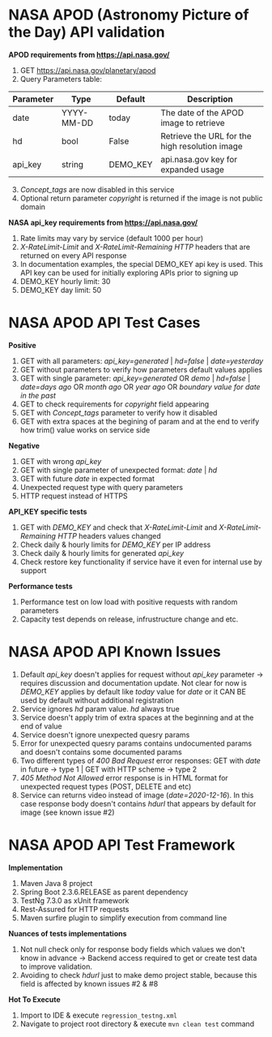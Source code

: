 # NASA APOD (Astronomy Picture of the Day) API validation

**APOD requirements from https://api.nasa.gov/**

1. GET https://api.nasa.gov/planetary/apod
2. Query Parameters table:

Parameter | Type| Default| Description|
----------| ----| -------| -----------|
date | YYYY-MM-DD | today | The date of the APOD image to retrieve |
hd | bool | False | Retrieve the URL for the high resolution image |
api_key | string | DEMO_KEY | api.nasa.gov key for expanded usage |
3. *Concept_tags* are now disabled in this service
4. Optional return parameter *copyright* is returned if the image is not public domain

**NASA api_key requirements from https://api.nasa.gov/**
1. Rate limits may vary by service (default 1000 per hour)
2. *X-RateLimit-Limit* and *X-RateLimit-Remaining HTTP* headers that are returned on every API response
3. In documentation examples, the special DEMO_KEY api key is used. This API key can be used for initially exploring APIs prior to signing up
4. DEMO_KEY hourly limit: 30
5. DEMO_KEY day limit: 50

# NASA APOD API Test Cases
**Positive**
1. GET with all parameters: *api_key=generated*  | *hd=false* | *date=yesterday*
2. GET without parameters to verify how parameters default values applies
3. GET with single parameter: *api_key=generated* OR *demo* | *hd=false* | *date=days ago* OR *month ago* OR *year ago* OR *boundary value for date in the past*
4. GET to check requirements for *copyright* field appearing 
5. GET with *Concept_tags* parameter to verify how it disabled
6. GET with extra spaces at the begining of param and at the end to verify how trim() value works on service side

**Negative**
1. GET with wrong *api_key*
2. GET with single parameter of unexpected format: *date* | *hd* 
3. GET with future *date* in expected format
4. Unexpected request type with query parameters
5. HTTP request instead of HTTPS

**API_KEY specific tests**
1. GET with *DEMO_KEY* and check that *X-RateLimit-Limit* and *X-RateLimit-Remaining HTTP* headers values changed
2. Check daily & hourly limits for *DEMO_KEY* per IP address
3. Check daily & hourly limits for generated *api_key*
4. Check restore key functionality if service have it even for internal use by support

**Performance  tests**
1. Performance  test on low load with positive requests with random parameters
2. Capacity test depends on release, infrustructure change and etc.

# NASA APOD API Known Issues
1. Default *api_key* doesn't applies for request without *api_key* parameter -> requires discussion and documentation update. Not clear for now is *DEMO_KEY* applies by default like *today* value for *date* or it CAN BE used by default without additional registration
2. Service ignores *hd* param value. *hd* always true
3. Service doesn't apply trim of extra spaces at the beginning and at the end of value
4. Service doesn't ignore unexpected quesry params
5. Error for unexpected quesry params contains undocumented params and doesn't contains some documented params
6. Two different types of *400 Bad Request* error responses: GET with *date* in future -> type 1 | GET with HTTP scheme -> type 2
7. *405 Method Not Allowed* error response is in HTML format for unexpected request types (POST, DELETE and etc)
8. Service can returns video instead of image (*date=2020-12-16*). In this case response body doesn't contains *hdurl* that appears by default for image (see known issue #2)

# NASA APOD API Test Framework

**Implementation**
1. Maven Java 8 project
2. Spring Boot 2.3.6.RELEASE as parent dependency
3. TestNg 7.3.0 as xUnit framework
4. Rest-Assured for HTTP requests
5. Maven surfire plugin to simplify execution from command line

**Nuances of tests implementations**
1. Not null check only for response body fields which values we don't know in advance -> Backend access required to get or create test data to improve validation.
2. Avoiding to check *hdurl* just to make demo project stable, because this field is affected by known issues #2 & #8

**Hot To Execute**
1. Import to IDE & execute `regression_testng.xml`
2. Navigate to project root directory & execute `mvn clean test` command


